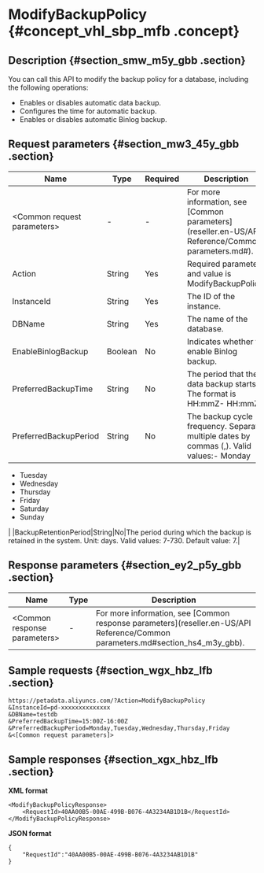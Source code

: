 # ModifyBackupPolicy {#concept_vhl_sbp_mfb .concept}

## Description {#section_smw_m5y_gbb .section}

You can call this API to modify the backup policy for a database, including the following operations:

-   Enables or disables automatic data backup.
-   Configures the time for automatic backup.
-   Enables or disables automatic Binlog backup.

## Request parameters {#section_mw3_45y_gbb .section}

|Name|Type|Required|Description|
|----|----|--------|-----------|
|<Common request parameters\>|-|-|For more information, see [Common parameters](reseller.en-US/API Reference/Common parameters.md#).|
|Action|String|Yes|Required parameter, and value is ModifyBackupPolicy.|
|InstanceId|String|Yes|The ID of the instance.|
|DBName|String|Yes|The name of the database.|
|EnableBinlogBackup|Boolean|No|Indicates whether to enable Binlog backup.|
|PreferredBackupTime|String|No|The period that the data backup starts. The format is HH:mmZ- HH:mmZ.|
|PreferredBackupPeriod|String|No|The backup cycle frequency. Separate multiple dates by commas \(,\). Valid values:-   Monday
-   Tuesday
-   Wednesday
-   Thursday
-   Friday
-   Saturday
-   Sunday

|
|BackupRetentionPeriod|String|No|The period during which the backup is retained in the system. Unit: days. Valid values: 7-730. Default value: 7.|

## Response parameters {#section_ey2_p5y_gbb .section}

|Name|Type|Description|
|----|----|-----------|
|<Common response parameters\>|-|For more information, see [Common response parameters](reseller.en-US/API Reference/Common parameters.md#section_hs4_m3y_gbb).|

## Sample requests {#section_wgx_hbz_lfb .section}

```
https://petadata.aliyuncs.com/?Action=ModifyBackupPolicy
&InstanceId=pd-xxxxxxxxxxxxxx
&DBName=testdb
&PreferredBackupTime=15:00Z-16:00Z
&PreferredBackupPeriod=Monday,Tuesday,Wednesday,Thursday,Friday
&<[Common request parameters]>
```

## Sample responses {#section_xgx_hbz_lfb .section}

**XML format**

```
<ModifyBackupPolicyResponse>  
	<RequestId>40AA00B5-00AE-499B-B076-4A3234AB1D1B</RequestId>
</ModifyBackupPolicyResponse>
```

**JSON format**

```
{
    "RequestId":"40AA00B5-00AE-499B-B076-4A3234AB1D1B"
}
```


